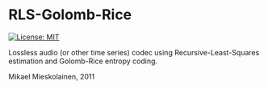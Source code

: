 # RLS-Golomb-Rice

[![License: MIT](https://img.shields.io/badge/License-MIT-yellow.svg)](https://opensource.org/licenses/MIT)

Lossless audio (or other time series) codec using Recursive-Least-Squares estimation and Golomb-Rice entropy coding.

Mikael Mieskolainen, 2011

